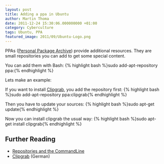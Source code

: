 ```yaml
---
layout: post
title: Adding a ppa in Ubuntu
author: Martin Thoma
date: 2011-12-24 15:30:06.000000000 +01:00
category: Cyberculture
tags: Ubuntu, PPA
featured_image: 2011/09/Ubuntu-Logo.png
---
```

PPAs (<a href="http://en.wikipedia.org/wiki/Personal_Package_Archive">Personal Package Archive</a>) provide additional resources. They are small repositories you can add to get some special content.

You can add them with Bash:
{% highlight bash %}sudo add-apt-repository ppa:<repository-name>{% endhighlight %}

Lets make an example:

If you want to install <a href="http://clipgrab.de/en">Clipgrab</a>, you add the repository first:
{% highlight bash %}sudo add-apt-repository ppa:clipgrab{% endhighlight %}

Then you have to update your sources:
{% highlight bash %}sudo apt-get update{% endhighlight %}

Now you can install clipgrab the usual way:
{% highlight bash %}sudo apt-get install clipgrab{% endhighlight %}

<h2>Further Reading</h2>
<ul>
  <li><a href="https://help.ubuntu.com/community/Repositories/CommandLine">Repositories and the CommandLine</a></li>
  <li><a href="http://wiki.ubuntuusers.de/Clipgrab">Clipgrab</a> (German)</li>
</ul>

